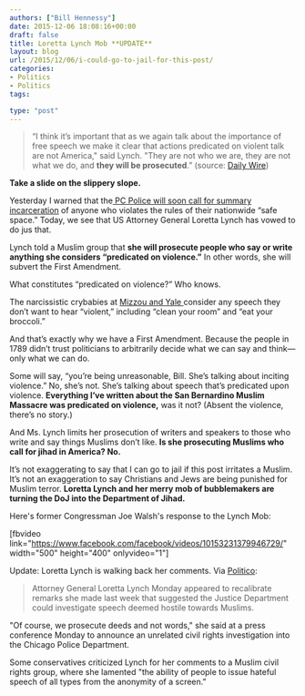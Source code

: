 ```yaml
---
authors: ["Bill Hennessy"]
date: 2015-12-06 18:08:16+00:00
draft: false
title: Loretta Lynch Mob **UPDATE**
layout: blog
url: /2015/12/06/i-could-go-to-jail-for-this-post/
categories:
- Politics
- Politics
tags:

type: "post"
---
```


> “I think it’s important that as we again talk about the importance of free speech we make it clear that actions predicated on violent talk are not America," said Lynch. "They are not who we are, they are not what we do, and **they will be prosecuted**.” (source: [Daily Wire](https://www.dailywire.com/news/1593/loretta-lynch-vows-prosecute-those-who-use-anti-james-barrett))



**Take a slide on the slippery slope.**

Yesterday I warned that the[ PC Police will soon call for summary incarceration](https://wp.me/p3daxv-4sF) of anyone who violates the rules of their nationwide “safe space.” Today, we see that US Attorney General Loretta Lynch has vowed to do jus that.

Lynch told a Muslim group that **she will prosecute people who say or write anything she considers “predicated on violence.”** In other words, she will subvert the First Amendment.

What constitutes “predicated on violence?” Who knows.

The narcissistic crybabies at [Mizzou and Yale ](https://hennessysview.com/2015/11/09/hysterical-yale-student-embarrasses-herself-on-video/)consider any speech they don’t want to hear “violent,” including “clean your room” and “eat your broccoli.”

And that’s exactly why we have a First Amendment. Because the people in 1789 didn’t trust politicians to arbitrarily decide what we can say and think—only what we can do.

Some will say, “you’re being unreasonable, Bill. She’s talking about inciting violence.” No, she’s not. She’s talking about speech that’s predicated upon violence. **Everything I’ve written about the San Bernardino Muslim Massacre was predicated on violence,** was it not? (Absent the violence, there’s no story.)

And Ms. Lynch limits her prosecution of writers and speakers to those who write and say things Muslims don’t like. **Is she prosecuting Muslims who call for jihad in America? No.**

It’s not exaggerating to say that I can go to jail if this post irritates a Muslim. It’s not an exaggeration to say Christians and Jews are being punished for Muslim terror. **Loretta Lynch and her merry mob of bubblemakers are turning the DoJ into the Department of Jihad.**

Here's former Congressman Joe Walsh's response to the Lynch Mob:











[fbvideo link="https://www.facebook.com/facebook/videos/10153231379946729/" width="500" height="400" onlyvideo="1"]









Update: Loretta Lynch is walking back her comments. Via [Politico](https://www.politico.com/blogs/under-the-radar/2015/12/lynch-recalibrates-message-on-hateful-speech-216488):








> Attorney General Loretta Lynch Monday appeared to recalibrate remarks she made last week that suggested the Justice Department could investigate speech deemed hostile towards Muslims.

"Of course, we prosecute deeds and not words," she said at a press conference Monday to announce an unrelated civil rights investigation into the Chicago Police Department.

Some conservatives criticized Lynch for her comments to a Muslim civil rights group, where she lamented "the ability of people to issue hateful speech of all types from the anonymity of a screen."



